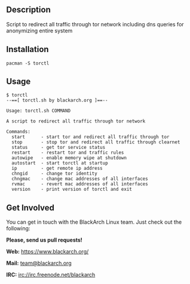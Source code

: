 ## Description

Script to redirect all traffic through tor network including dns queries
for anonymizing entire system

## Installation

`pacman -S torctl`

## Usage

```
$ torctl
--==[ torctl.sh by blackarch.org ]==--

Usage: torctl.sh COMMAND

A script to redirect all traffic through tor network

Commands:
  start      - start tor and redirect all traffic through tor
  stop       - stop tor and redirect all traffic through clearnet
  status     - get tor service status
  restart    - restart tor and traffic rules
  autowipe   - enable memory wipe at shutdown
  autostart  - start torctl at startup
  ip         - get remote ip address
  chngid     - change tor identity
  chngmac    - change mac addresses of all interfaces
  rvmac      - revert mac addresses of all interfaces
  version    - print version of torctl and exit

```

## Get Involved

You can get in touch with the BlackArch Linux team. Just check out the following:

**Please, send us pull requests!**

**Web:** https://www.blackarch.org/

**Mail:** team@blackarch.org

**IRC:** [irc://irc.freenode.net/blackarch](irc://irc.freenode.net/blackarch)
